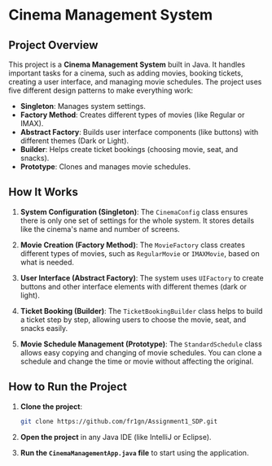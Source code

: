 # Cinema Management System

## Project Overview

This project is a **Cinema Management System** built in Java. It handles important tasks for a cinema, such as adding movies, booking tickets, creating a user interface, and managing movie schedules. The project uses five different design patterns to make everything work:

- **Singleton**: Manages system settings.
- **Factory Method**: Creates different types of movies (like Regular or IMAX).
- **Abstract Factory**: Builds user interface components (like buttons) with different themes (Dark or Light).
- **Builder**: Helps create ticket bookings (choosing movie, seat, and snacks).
- **Prototype**: Clones and manages movie schedules.

## How It Works

1. **System Configuration (Singleton)**: The `CinemaConfig` class ensures there is only one set of settings for the whole system. It stores details like the cinema's name and number of screens.

2. **Movie Creation (Factory Method)**: The `MovieFactory` class creates different types of movies, such as `RegularMovie` or `IMAXMovie`, based on what is needed.

3. **User Interface (Abstract Factory)**: The system uses `UIFactory` to create buttons and other interface elements with different themes (dark or light).

4. **Ticket Booking (Builder)**: The `TicketBookingBuilder` class helps to build a ticket step by step, allowing users to choose the movie, seat, and snacks easily.

5. **Movie Schedule Management (Prototype)**: The `StandardSchedule` class allows easy copying and changing of movie schedules. You can clone a schedule and change the time or movie without affecting the original.

## How to Run the Project

1. **Clone the project**:
   ```bash
   git clone https://github.com/fr1gn/Assignment1_SDP.git
   ```

2. **Open the project** in any Java IDE (like IntelliJ or Eclipse).

3. **Run the `CinemaManagementApp.java` file** to start using the application.
